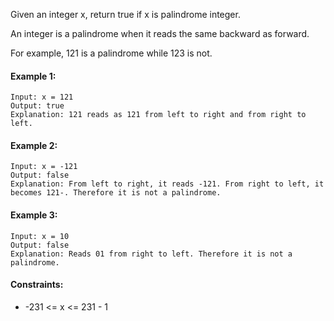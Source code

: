 Given an integer x, return true if x is palindrome integer.

An integer is a palindrome when it reads the same backward as forward.

For example, 121 is a palindrome while 123 is not.


#### Example 1:
```
Input: x = 121
Output: true
Explanation: 121 reads as 121 from left to right and from right to left.
```

#### Example 2:

```
Input: x = -121
Output: false
Explanation: From left to right, it reads -121. From right to left, it becomes 121-. Therefore it is not a palindrome.
```

#### Example 3:

```
Input: x = 10
Output: false
Explanation: Reads 01 from right to left. Therefore it is not a palindrome.
```

#### Constraints:

- -231 <= x <= 231 - 1
